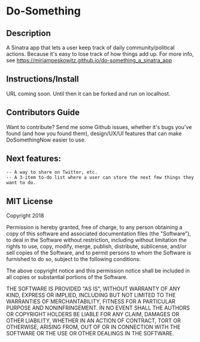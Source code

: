 # Do-Something

## Description
A Sinatra app that lets a user keep track of daily community/political actions. Because it's easy to lose track of how things add up. For more info, see https://miriampeskowitz.github.io/do-something_a_sinatra_app

## Instructions/Install 

URL coming soon. Until then it can be forked and run on localhost. 

## Contributors Guide 
Want to contribute? Send me some Github issues, whether it's bugs you've found (and how you found them), design/UX/UI features that can make DoSomethingNow easier to use.  

## Next features: 
	-- A way to share on Twitter, etc. 
	-- A 3-item to-do list where a user can store the next few things they want to do.
	

## MIT License
Copyright 2018 <COPYRIGHT HOLDER>

Permission is hereby granted, free of charge, to any person obtaining a copy of this software and associated documentation files (the "Software"), to deal in the Software without restriction, including without limitation the rights to use, copy, modify, merge, publish, distribute, sublicense, and/or sell copies of the Software, and to permit persons to whom the Software is furnished to do so, subject to the following conditions:

The above copyright notice and this permission notice shall be included in all copies or substantial portions of the Software.

THE SOFTWARE IS PROVIDED "AS IS", WITHOUT WARRANTY OF ANY KIND, EXPRESS OR IMPLIED, INCLUDING BUT NOT LIMITED TO THE WARRANTIES OF MERCHANTABILITY, FITNESS FOR A PARTICULAR PURPOSE AND NONINFRINGEMENT. IN NO EVENT SHALL THE AUTHORS OR COPYRIGHT HOLDERS BE LIABLE FOR ANY CLAIM, DAMAGES OR OTHER LIABILITY, WHETHER IN AN ACTION OF CONTRACT, TORT OR OTHERWISE, ARISING FROM, OUT OF OR IN CONNECTION WITH THE SOFTWARE OR THE USE OR OTHER DEALINGS IN THE SOFTWARE.
